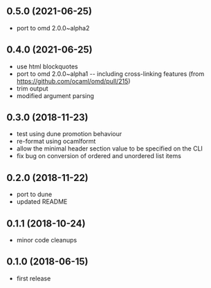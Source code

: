 ## 0.5.0 (2021-06-25)
- port to omd 2.0.0~alpha2

## 0.4.0 (2021-06-25)
- use html blockquotes
- port to omd 2.0.0~alpha1 -- including cross-linking features (from https://github.com/ocaml/omd/pull/215)
- trim output
- modified argument parsing

## 0.3.0 (2018-11-23)
- test using dune promotion behaviour
- re-format using ocamlformt
- allow the minimal header section value to be specified on the CLI
- fix bug on conversion of ordered and unordered list items

## 0.2.0 (2018-11-22)
- port to dune
- updated README

## 0.1.1 (2018-10-24)
- minor code cleanups

## 0.1.0 (2018-06-15)
- first release
